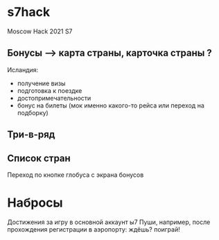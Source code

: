 # s7hack

Moscow Hack 2021 S7

## Бонусы —> карта страны, карточка страны ?

Исландия:
- получение визы
- подготовка к поездке
- достопримечательности
- бонус на билеты (мок именно какого-то рейса или переход на подборку)

## Три-в-ряд 

## Список стран

Переход по кнопке глобуса с экрана бонусов

# Набросы

Достижения за игру в основной аккаунт ы7
Пуши, например, после прохождения регистрации в аэропорту: ждёшь? поиграй!
